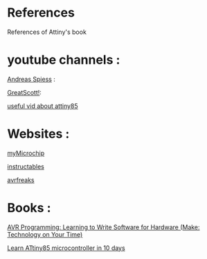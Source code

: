 # References
References of Attiny's book

# youtube channels :
[Andreas Spiess](https://www.youtube.com/@AndreasSpiess) :

[GreatScott!](https://www.youtube.com/@greatscottlab): 

[useful vid about attiny85](https://youtu.be/5bnXeHz06Ck)

# Websites :
[myMicrochip](https://www.microchip.com/)

[instructables](https://www.instructables.com/)

[avrfreaks](https://www.avrfreaks.net/)

# Books :
[AVR Programming: Learning to Write Software for Hardware (Make: Technology on Your Time)](https://www.amazon.com/AVR-Programming-Learning-SoftwareTechnology/dp/1449355781)

[Learn ATtiny85 microcontroller in 10 days](https://www.gadgetronicx.com/learn-attiny85-microcontroller/)
